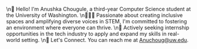 \n👋 Hello! I'm Anushka Chougule, a third-year Computer Science student at the University of Washington.
\n👩🏽‍💻 Passionate about creating inclusive spaces and amplifying diverse voices in STEM, I'm committed to fostering an environment where everyone can thrive.
\n💭 Actively seeking internship opportunities in the tech industry to apply and expand my skills in real-world setting.
\n🤝 Let's Connect. You can reach me at Anuchoug@uw.edu.



<!--
**Anushka23ja/Anushka23ja** is a ✨ _special_ ✨ repository because its `README.md` (this file) appears on your GitHub profile.

Here are some ideas to get you started:

- 🔭 I’m currently working on ...
- 🌱 I’m currently learning ...
- 👯 I’m looking to collaborate on ...
- 🤔 I’m looking for help with ...
- 💬 Ask me about ...
- 📫 How to reach me: ...
- 😄 Pronouns: ...
- ⚡ Fun fact: ...
-->
